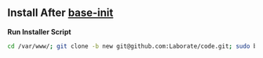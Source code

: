 Install After [base-init](https://github.com/Laborate/base-init)
------------------------------------------
**Run Installer Script**
```bash
cd /var/www/; git clone -b new git@github.com:Laborate/code.git; sudo bash code/init/init.sh;
```
